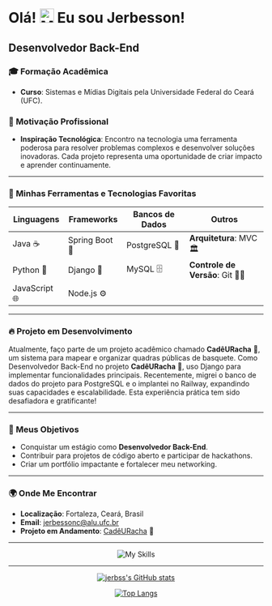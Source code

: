 # Olá! <img src="https://user-images.githubusercontent.com/18350557/176309783-0785949b-9127-417c-8b55-ab5a4333674e.gif" width="28" alt="Mão acenando"> Eu sou Jerbesson!

## Desenvolvedor Back-End

### 🎓 Formação Acadêmica
- **Curso**: Sistemas e Mídias Digitais pela Universidade Federal do Ceará (UFC).

### 🚀 Motivação Profissional
- **Inspiração Tecnológica**: Encontro na tecnologia uma ferramenta poderosa para resolver problemas complexos e desenvolver soluções inovadoras. Cada projeto representa uma oportunidade de criar impacto e aprender continuamente.

---

### 🔧 Minhas Ferramentas e Tecnologias Favoritas
| **Linguagens** | **Frameworks** | **Bancos de Dados** | **Outros** |
| --- | --- | --- | --- |
| Java ☕ | Spring Boot 💼 | PostgreSQL 🐘 | **Arquitetura**: MVC 🏛️ |
| Python 🐍 | Django 🌟 | MySQL 🗄️ | **Controle de Versão**: Git 🧑‍💻 | GitHub 🖇️ |
| JavaScript 🌐 | Node.js ⚙️ | | |

---

### 🔥 Projeto em Desenvolvimento
Atualmente, faço parte de um projeto acadêmico chamado **CadêURacha** 🏀, um sistema para mapear e organizar quadras públicas de basquete. Como Desenvolvedor Back-End no projeto **CadêURacha** 🏀, uso Django para implementar funcionalidades principais. Recentemente, migrei o banco de dados do projeto para PostgreSQL e o implantei no Railway, expandindo suas capacidades e escalabilidade. Esta experiência prática tem sido desafiadora e gratificante!

---

### 🎯 Meus Objetivos
<ul>
  <li>Conquistar um estágio como <strong>Desenvolvedor Back-End</strong>.</li>
  <li>Contribuir para projetos de código aberto e participar de hackathons.</li>
  <li>Criar um portfólio impactante e fortalecer meu networking.</li>
</ul>

---

### 🌍 Onde Me Encontrar
- **Localização**: Fortaleza, Ceará, Brasil  
- **Email**: [jerbessonc@alu.ufc.br](mailto:jerbessonc@alu.ufc.br)  
- **Projeto em Andamento**: [CadêURacha](https://github.com/Syne-s/CadeURacha) 🏀  

---

<div align="center">


  ![My Skills](https://skillicons.dev/icons?i=java,python,js,spring,django,nodejs,postgres,mysql,git)
  
---

  [![jerbss's GitHub stats](https://github-readme-stats.vercel.app/api?username=jerbss&show_icons=true&theme=dark)](https://github.com/anuraghazra/github-readme-stats)

  
  [![Top Langs](https://github-readme-stats.vercel.app/api/top-langs/?username=jerbss&layout=compact&theme=dark)](https://github.com/jerbss)

</div>

